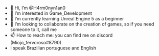 - 👋 Hi, I’m @H4rm0nyn1an0
- 👀 I’m interested in Game_Development
- 🌱 I’m currently learning Unreal Engine 5 as a beginner 
- 💞️ I’m looking to collaborate on the creation of games, so if you need someone to it, call me
- 📫 How to reach me: you can find me on discord (Miojo_fervoroso#8790)
- I speak Brazilian portuguese and English 
<!---
H4rm0nyn1an0/H4rm0nyn1an0 is a ✨ special ✨ repository because its `README.md` (this file) appears on your GitHub profile.
You can click the Preview link to take a look at your changes.
--->
